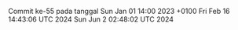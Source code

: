 Commit ke-55 pada tanggal Sun Jan 01 14:00 2023 +0100
Fri Feb 16 14:43:06 UTC 2024
Sun Jun  2 02:48:02 UTC 2024
